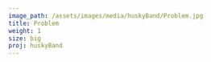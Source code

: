 ```yaml
---
image_path: /assets/images/media/huskyBand/Problem.jpg
title: Problem
weight: 1
size: big
proj: huskyBand
---
```

